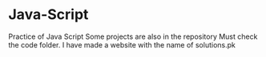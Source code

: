 # Java-Script
Practice of Java Script
Some projects are also in the repository
Must check the code folder.
I have made a website with the name of solutions.pk